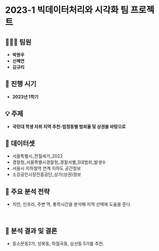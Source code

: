 #  **2023-1 빅데이터처리와 시각화 팀 프로젝트**

## 🧑‍🤝‍🧑 **팀원**
- **박원우**
- **신혜연**
- **김규리**

## 📅 **진행 시기**
- **2023년 1학기**

## 💡 **주제**
- **국민대 학생 자취 지역 추천-법정동별 범죄율 및 상권을 바탕으로**

##  📌 **데이터셋**
- 서울특별시_전월세가_2022
- 경찰청_서울특별시경찰청_경찰서별_5대범죄_발생수
- 서을시 지하철역 연계 지하도 공간정보
- 소강공인시장진흥공단_상가(상권)정보
  
## 📌 **주요 분석 전략**
- 치안, 인프라, 주변 역, 통학시간을 분석해 지역 선택에 도움을 준다.

<br/>

## 📝 **분석 결과 및 결론**

- 동소문동2가, 성북동, 하월곡동, 삼선동 5가를 추천.

